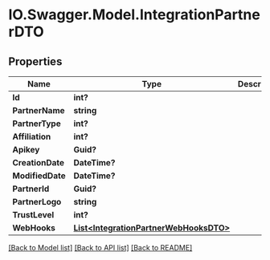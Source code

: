 # IO.Swagger.Model.IntegrationPartnerDTO
## Properties

Name | Type | Description | Notes
------------ | ------------- | ------------- | -------------
**Id** | **int?** |  | [optional] 
**PartnerName** | **string** |  | 
**PartnerType** | **int?** |  | [optional] 
**Affiliation** | **int?** |  | [optional] 
**Apikey** | **Guid?** |  | [optional] 
**CreationDate** | **DateTime?** |  | [optional] 
**ModifiedDate** | **DateTime?** |  | [optional] 
**PartnerId** | **Guid?** |  | [optional] 
**PartnerLogo** | **string** |  | [optional] 
**TrustLevel** | **int?** |  | [optional] 
**WebHooks** | [**List&lt;IntegrationPartnerWebHooksDTO&gt;**](IntegrationPartnerWebHooksDTO.md) |  | [optional] 

[[Back to Model list]](../README.md#documentation-for-models) [[Back to API list]](../README.md#documentation-for-api-endpoints) [[Back to README]](../README.md)

